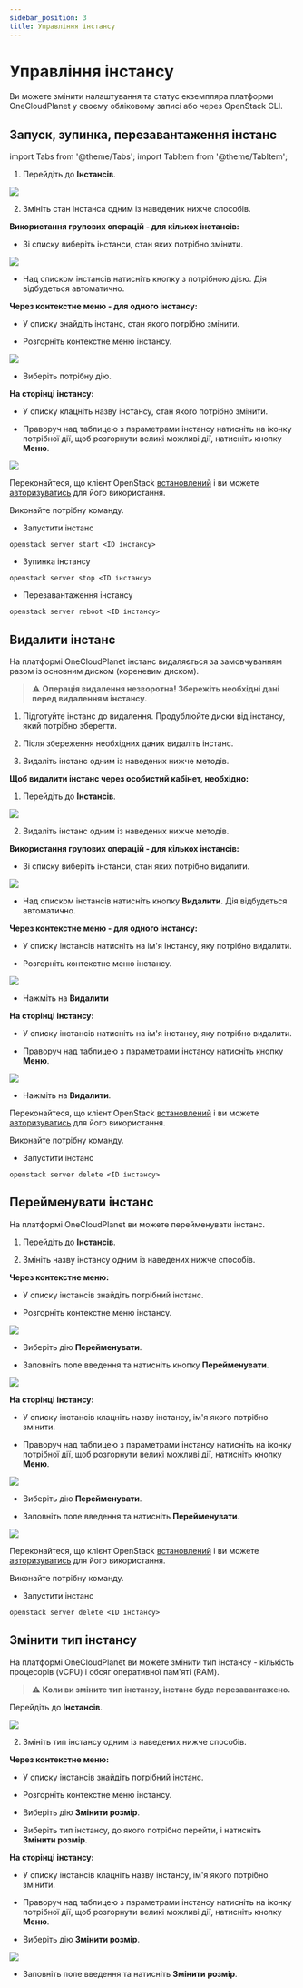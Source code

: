 ```yaml
---
sidebar_position: 3
title: Управління інстансу
---
```


# Управління інстансу

Ви можете змінити налаштування та статус екземпляра платформи OneCloudPlanet у своєму обліковому записі або через OpenStack CLI.

## Запуск, зупинка, перезавантаження інстанс

import Tabs from '@theme/Tabs';
import TabItem from '@theme/TabItem';

<Tabs>
  <TabItem value="personal-area" label="Особистий кабінет" default>

1. Перейдіть до **Інстансів**.

![](../img/ic-instance-1-ua.svg)

2. Змініть стан інстанса одним із наведених нижче способів.

**Використання групових операцій - для кількох інстансів:**

- Зі списку виберіть інстанси, стан яких потрібно змінити.

![](./img/i-m1-ua.svg)

- Над списком інстансів натисніть кнопку з потрібною дією. Дія відбудеться автоматично.

**Через контекстне меню - для одного інстансу:**

- У списку знайдіть інстанс, стан якого потрібно змінити.

- Розгорніть контекстне меню інстансу.

![](./img/i-inst-1-ua.svg)

- Виберіть потрібну дію.

**На сторінці інстансу:**

- У списку клацніть назву інстансу, стан якого потрібно змінити.

- Праворуч над таблицею з параметрами інстансу натисніть на іконку потрібної дії, щоб розгорнути великі можливі дії, натисніть кнопку **Меню**.

![](./img/i-inst-3-ua.svg)  

  </TabItem>

  <TabItem value="openstack" label="Openstack CLI">
    
Переконайтеся, що клієнт OpenStack [встановлений](#) і ви можете [авторизуватись](#) для його використання.

Виконайте потрібну команду.

- Запустити інстанс
```
openstack server start <ID інстансу>
```

- Зупинка інстансу
```
openstack server stop <ID інстансу>
```

- Перезавантаження інстансу
```
openstack server reboot <ID інстансу>
```

  </TabItem>
</Tabs>

## Видалити інстанс

<Tabs>
  <TabItem value="personal-area" label="Особистий кабінет" default>

На платформі OneCloudPlanet інстанс видаляється за замовчуванням разом із основним диском (кореневим диском).

> :warning: **Операція видалення незворотна! Збережіть необхідні дані перед видаленням інстансу.**

1. Підготуйте інстанс до видалення. Продублюйте диски від інстансу, який потрібно зберегти.

2. Після збереження необхідних даних видаліть інстанс.

3. Видаліть інстанс одним із наведених нижче методів.

**Щоб видалити інстанс через особистий кабінет, необхідно:**

1. Перейдіть до **Інстансів**.

![](../img/ic-instance-1-ua.svg)

2. Видаліть інстанс одним із наведених нижче методів.

**Використання групових операцій - для кількох інстансів:**

- Зі списку виберіть інстанси, стан яких потрібно видалити.

![](./img/i-m1-ua.svg)

- Над списком інстансів натисніть кнопку **Видалити**. Дія відбудеться автоматично.

**Через контекстне меню - для одного інстансу:**

- У списку інстансів натисніть на ім'я інстансу, яку потрібно видалити.

- Розгорніть контекстне меню інстансу.

![](./img/i-inst-1-ua.svg)

- Нажміть на **Видалити**

**На сторінці інстансу:**

- У списку інстансів натисніть на ім'я інстансу, яку потрібно видалити.

- Праворуч над таблицею з параметрами інстансу натисніть кнопку **Меню**.

![](./img/i-inst-2-ua.svg)

- Нажміть на **Видалити**.

</TabItem>

<TabItem value="openstack" label="Openstack CLI">

Переконайтеся, що клієнт OpenStack [встановлений](#) і ви можете [авторизуватись](#) для його використання.

Виконайте потрібну команду.

- Запустити інстанс
```
openstack server delete <ID інстансу>
```

</TabItem> 
</Tabs>

## Перейменувати інстанс

<Tabs>
  <TabItem value="personal-area" label="Особистий кабінет" default>

На платформі OneCloudPlanet ви можете перейменувати інстанс.

1. Перейдіть до **Інстансів**.

2. Змініть назву інстансу одним із наведених нижче способів.

**Через контекстне меню:**

- У списку інстансів знайдіть потрібний інстанс.

- Розгорніть контекстне меню інстансу.

![](./img/i-inst-1-ua.svg)

- Виберіть дію **Перейменувати**.

- Заповніть поле введення та натисніть кнопку **Перейменувати**.

![](./img/i-inst-4-ua.svg)

**На сторінці інстансу:**

- У списку інстансів клацніть назву інстансу, ім'я якого потрібно змінити.

- Праворуч над таблицею з параметрами інстансу натисніть на іконку потрібної дії, щоб розгорнути великі можливі дії, натисніть кнопку **Меню**.

![](./img/i-inst-3-ua.svg)

- Виберіть дію **Перейменувати**.

- Заповніть поле введення та натисніть **Перейменувати**.

![](./img/i-inst-4-ua.svg)

</TabItem>

<TabItem value="openstack" label="Openstack CLI">

Переконайтеся, що клієнт OpenStack [встановлений](#) і ви можете [авторизуватись](#) для його використання.

Виконайте потрібну команду.

- Запустити інстанс
```
openstack server delete <ID інстансу>
```

</TabItem> 
</Tabs>

## Змінити тип інстансу

На платформі OneCloudPlanet ви можете змінити тип інстансу - кількість процесорів (vCPU) і обсяг оперативної пам'яті (RAM).

> :warning: **Коли ви зміните тип інстансу, інстанс буде перезавантажено.**

Перейдіть до **Інстансів**.

![](../img/ic-instance-1-ua.svg)

2. Змініть тип інстансу одним із наведених нижче способів.

**Через контекстне меню:**

- У списку інстансів знайдіть потрібний інстанс.

- Розгорніть контекстне меню інстансу.

- Виберіть дію **Змінити розмір**.

- Виберіть тип інстансу, до якого потрібно перейти, і натисніть **Змінити розмір**.

**На сторінці інстансу:**

- У списку інстансів клацніть назву інстансу, ім'я якого потрібно змінити.

- Праворуч над таблицею з параметрами інстансу натисніть на іконку потрібної дії, щоб розгорнути великі можливі дії, натисніть кнопку **Меню**.

- Виберіть дію **Змінити розмір**.

![](./img/i-inst-5-ua.svg)

- Заповніть поле введення та натисніть **Змінити розмір**.